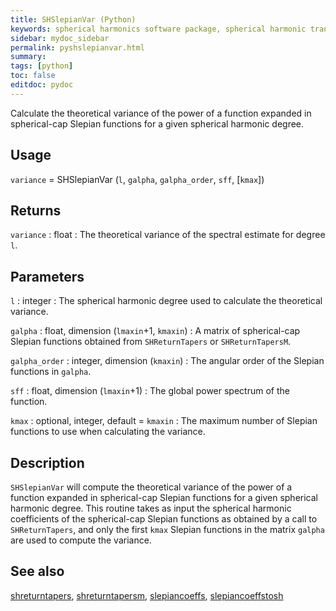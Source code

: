 ```yaml
---
title: SHSlepianVar (Python)
keywords: spherical harmonics software package, spherical harmonic transform, legendre functions, multitaper spectral analysis, fortran, Python, gravity, magnetic field
sidebar: mydoc_sidebar
permalink: pyshslepianvar.html
summary:
tags: [python]
toc: false
editdoc: pydoc
---
```


Calculate the theoretical variance of the power of a function expanded in spherical-cap Slepian functions for a given spherical harmonic degree.

## Usage

`variance` = SHSlepianVar (`l`, `galpha`, `galpha_order`, `sff`, [`kmax`])

## Returns

`variance` : float
:   The theoretical variance of the spectral estimate for degree `l`.

## Parameters

`l` : integer
:   The spherical harmonic degree used to calculate the theoretical variance.

`galpha` : float, dimension (`lmaxin`+1, `kmaxin`)
:   A matrix of spherical-cap Slepian functions obtained from `SHReturnTapers` or `SHReturnTapersM`.

`galpha_order` : integer, dimension (`kmaxin`)
:   The angular order of the Slepian functions in `galpha`.

`sff` : float, dimension (`lmaxin`+1)
:   The global power spectrum of the function.

`kmax` : optional, integer, default = `kmaxin`
:   The maximum number of Slepian functions to use when calculating the variance.

## Description

`SHSlepianVar` will compute the theoretical variance of the power of a function expanded in spherical-cap Slepian functions for a given spherical harmonic degree. This routine takes as input the spherical harmonic coefficients of the spherical-cap Slepian functions as obtained by a call to `SHReturnTapers`, and only the first `kmax` Slepian functions in the matrix `galpha` are used to compute the variance.

## See also

[shreturntapers](pyshreturntapers.html), [shreturntapersm](pyshreturntapersm.html), [slepiancoeffs](pyslepiancoeffs.html), [slepiancoeffstosh](pyslepiancoeffstosh.html)
